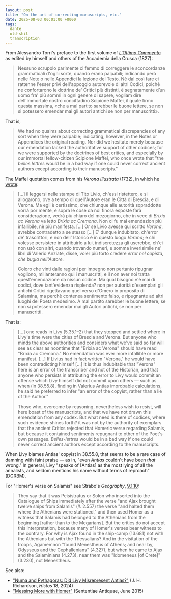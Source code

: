 ```yaml
---
layout: post
title: "On the art of correcting manuscripts, etc."
date: 2025-08-03 00:01:00 +0000
tags:
  dante
  old-shit
  transcription
---
```


From Alessandro Torri's preface to the first volume of
[_L'Ottimo Commento_](https://archive.org/details/alighieri-divina-commedia-1827-29-ottimo/Alighieri%2C%20Divina%20Commedia%20%281827-29%29%20Ottimo%20-%20Volume%201%2C%20Inferno/page/n13)
as edited by himself and others of the Accademia della Crusca (1827):

> Nessuno scrupolo parimente ci femmo di correggere le sconcordanze
> grammaticali d'ogni sorte, quando erano palpabili; indicando però
> nelle Note o nelle Appendici la lezione del Testo. Nè dal così fare
> ci rattenne l'esser privi dell'appoggio autorevole di altri Codici;
> poichè ne confortarono le dottrine de' Critici più distinti, è
> segnatamente d’un uomo fra' più sommi in ogni genere di sapere,
> vogliam dire dell'immortale nostro concittadino Scipione Maffei,
> il quale firmò questa massima, «che a mal partito sarebber le
> buone lettere, se non si potessero emendar mai gli autori antichi
> se non per manuscritti».

That is,

> We had no qualms about correcting grammatical discrepancies of any sort
> when they were palpable; indicating, however, in the Notes or Appendices
> the original reading. Nor did we hesitate merely because our emendation
> lacked the authoritative support of other codices; for we were supported
> by the doctrines of best critics, and especially by our immortal
> fellow-citizen Scipione Maffei, who once wrote that "the _belles lettres_
> would be in a bad way if one could never correct ancient authors except
> according to their manuscripts."

The Maffei quotation comes from his _Verona Illustrata_ (1732), in which
he [wrote](https://archive.org/details/gri_33125008229342/page/n27/):

> [...] il leggersi nelle stampe di Tito Livio, ch'essi ristettero,
> e si allogarono, ove a tempo di quell'Autore eran le Città di Brescia,
> e di Verona. Ma egli è certissimo, che chiunque alle autorità
> sopraddotte vorrà por mente, e sopra le cose da noi finora esposte
> farà considerazione, vedrà più chiaro del mezogiorno, che in vece di
> _Brixia ac Verona_ va letto _Brixia ac Cremona_. Non ci
> fu mai emendazion più infallibile, nè più manifesta. [...] Or se
> Livio avesse qui scritto _Verona_, avrebbe contradetto a se
> stesso [...] E' dunque indubitato, ch'error de' trascrittori, e
> non dell' Istorico è in questo luogo _Verona_; e chi volesse
> persistere in attribuirlo a lui, indiscretezza gli userebbe,
> ch'ei non usò con altri, quando trovando numeri, e somma
> inverisimile ne' libri di Valerio Anziate, disse, voler
> più torto credere _error nel copista, che bugia nell'Autore._
>
> Coloro che vinti dalle ragioni per impegno non pertanto ripugnar
> vogliono, millanteranno qui i manuscritti, e il non aver noi
> tratta quest'emendazione da nissun codice. Ma qual bisogno
> v'è mai di codici, dove tant'evidenza risplenda? non per
> autorità d'esemplari gli antichi Critici rigettavano quel
> verso d'Omero in proposito di Salamina, ma perchè contenea
> sentimento falso, e ripugnante ad altri luoghi del Poeta
> medesimo. A mal partito sarebber le buone lettere, se non
> si potessero emendar mai gli Autori antichi, se non per
> manuscritti.

That is:

> [...] one reads in Livy (5.35.1–2) that they stopped and settled
> where in Livy's time were the cities of Brescia
> and Verona. But anyone who minds the above authorities
> and considers what we've said so far will see as clear as noontime
> that "Brixia ac Verona" should have read "Brixia ac Cremona."
> No emendation was ever more infallible or more manifest. [...]
> If Livius had in fact written "Verona," he would have been
> contradicting himself [...] It is thus indubitable that
> "Verona" here is an error of the transcriber and
> not of the Historian, and that anyone who persists in attributing
> the error to Livy would commit an offense which Livy himself did not
> commit upon others — such as when (in 38.55.8), finding in Valerius
> Antias improbable calculations, he said he preferred to infer
> "an error of the copyist, rather than a lie of the Author."
>
> Those who, overcome by reasoning, nevertheless wish to resist,
> will here boast of the manuscripts, and that we have not drawn
> this emendation from any codex. But what need is there of
> codices, where such evidence shines forth? it was not by
> the authority of exemplars that the ancient Critics rejected
> that Homeric verse regarding Salamis, but because it
> contained sentiments repugnant to other of the Poet's own passages.
> _Belles-lettres_ would be in a bad way if one could never correct
> ancient authors except according to the manuscripts.

When Livy blames Antias' copyist in 38.55.8, that seems to be a rare case of
damning with faint praise — as in, "even _Antias_ couldn't have been _that_ wrong."
In general, Livy "speaks of [Antias] as the most lying of all the annalists,
and seldom mentions his name without terms of reproach"
([DGRBM](https://en.wikisource.org/wiki/Dictionary_of_Greek_and_Roman_Biography_and_Mythology/Antias)).

For "Homer's verse on Salamis" see Strabo's _Geography_,
[9.1.10](https://penelope.uchicago.edu/Thayer/E/Roman/Texts/Strabo/9A*.html#1.10):

> They say that it was Peisistratus or Solon who inserted
> into the Catalogue of Ships immediately after the verse
> "and Ajax brought twelve ships from Salamis" (_Il._ 2.557)
> the verse "and halted them where the Athenians were stationed,"
> and then used Homer as a witness that Salamis had belonged
> to the Athenians from the beginning [rather than to the Megarians].
> But the critics do not accept this interpretation, because many
> of Homer's verses bear witness to the contrary. For why is Ajax
> found in the ship-camp (13.681) not with the Athenians but with
> the Thessalians? And in the visitation of the troops,
> Agamemnon "found Menestheus of Athens; and near by, Odysseus
> and the Cephallenians" (4.327), but when he came to Ajax and the
> Salaminians (4.273), near them was "Idomeneus [of Crete]" (3.230),
> not Menestheus.

See also:

* ["Numa and Pythagoras: Did Livy Misrepresent Antias?"](https://histos.org/index.php/histos/article/view/11/7) (J. H. Richardson, _Histos_ 18, 2024)
* ["Messing More with Homer"](https://sententiaeantiquae.com/2015/06/27/messing-more-with-homer-megara-salamis-athens-and-solon/) (Sententiae Antiquae, June 2015)
